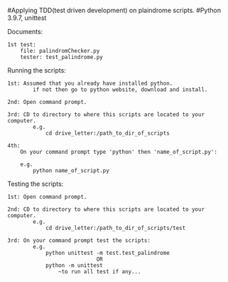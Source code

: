 #Applying TDD(test driven development) on plaindrome scripts.
#Python 3.9.7, unittest

Documents:

    1st test:
        file: palindromChecker.py
        tester: test_palindrome.py

Running the scripts:

    1st: Assumed that you already have installed python.
            if not then go to python website, download and install.

    2nd: Open command prompt.

    3rd: CD to directory to where this scripts are located to your computer.
            e.g.
                cd drive_letter:/path_to_dir_of_scripts 
    
    4th:
        On your command prompt type 'python' then 'name_of_script.py':

        e.g.
            python name_of_script.py

Testing the scripts:

    1st: Open command prompt.

    2nd: CD to directory to where this scripts are located to your computer.
            e.g.
                cd drive_letter:/path_to_dir_of_scripts/test

    3rd: On your command prompt test the scripts:
            e.g.
                python unittest -m test.test_palindrome
                                OR
                python -m unittest 
                    ~to run all test if any...